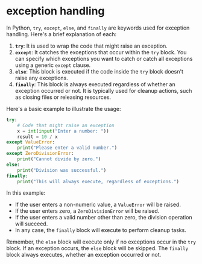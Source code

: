 # exception handling

In Python, `try`, `except`, `else`, and `finally` are keywords used for exception handling. Here's a brief explanation of each:

1. **`try`**: It is used to wrap the code that might raise an exception.
2. **`except`**: It catches the exceptions that occur within the `try` block. You can specify which exceptions you want to catch or catch all exceptions using a generic `except` clause.
3. **`else`**: This block is executed if the code inside the `try` block doesn't raise any exceptions.
4. **`finally`**: This block is always executed regardless of whether an exception occurred or not. It is typically used for cleanup actions, such as closing files or releasing resources.

Here's a basic example to illustrate the usage:

```python
try:
    # Code that might raise an exception
    x = int(input("Enter a number: "))
    result = 10 / x
except ValueError:
    print("Please enter a valid number.")
except ZeroDivisionError:
    print("Cannot divide by zero.")
else:
    print("Division was successful.")
finally:
    print("This will always execute, regardless of exceptions.")
```

In this example:

* If the user enters a non-numeric value, a `ValueError` will be raised.
* If the user enters zero, a `ZeroDivisionError` will be raised.
* If the user enters a valid number other than zero, the division operation will succeed.
* In any case, the `finally` block will execute to perform cleanup tasks.

Remember, the `else` block will execute only if no exceptions occur in the `try` block. If an exception occurs, the `else` block will be skipped. The `finally` block always executes, whether an exception occurred or not.
